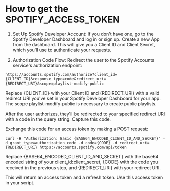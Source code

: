 # How to get the SPOTIFY_ACCESS_TOKEN

1. Set Up Spotify Developer Account:
   If you don't have one, go to the Spotify Developer Dashboard and log in or sign up.
   Create a new App from the dashboard. This will give you a Client ID and Client Secret, which you'll use to authenticate your requests.

2. Authorization Code Flow:
   Redirect the user to the Spotify Accounts service's authorization endpoint:

`https://accounts.spotify.com/authorize?client_id={CLIENT_ID}&response_type=code&redirect_uri={REDIRECT_URI}&scope=playlist-modify-public`

Replace {CLIENT_ID} with your Client ID and {REDIRECT_URI} with a valid redirect URI you've set in your Spotify Developer Dashboard for your app. The scope playlist-modify-public is necessary to create public playlists.

After the user authorizes, they'll be redirected to your specified redirect URI with a code in the query string. Capture this code.

Exchange this code for an access token by making a POST request:

`curl -H "Authorization: Basic {BASE64_ENCODED_CLIENT_ID_AND_SECRET}" -d grant_type=authorization_code -d code={CODE} -d redirect_uri={REDIRECT_URI} https://accounts.spotify.com/api/token`

Replace {BASE64_ENCODED_CLIENT_ID_AND_SECRET} with the base64 encoded string of your client_id:client_secret, {CODE} with the code you received in the previous step, and {REDIRECT_URI} with your redirect URI.

This will return an access token and a refresh token. Use this access token in your script.

